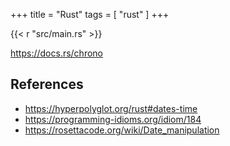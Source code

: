 +++
title = "Rust"
tags = [ "rust" ]
+++

{{< r "src/main.rs" >}}

<https://docs.rs/chrono>

## References

- <https://hyperpolyglot.org/rust#dates-time>
- <https://programming-idioms.org/idiom/184>
- <https://rosettacode.org/wiki/Date_manipulation>
